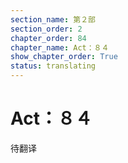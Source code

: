 ```yaml
---
section_name: 第２部
section_order: 2
chapter_order: 84
chapter_name: Act：８４
show_chapter_order: True
status: translating
---
```


# Act：８４
待翻译
